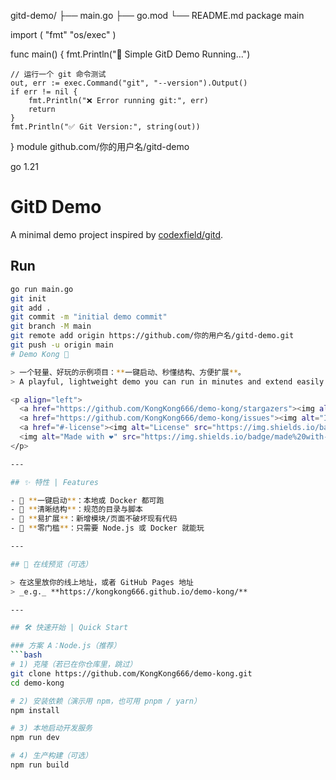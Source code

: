 gitd-demo/
 ├── main.go
 ├── go.mod
 └── README.md
package main

import (
    "fmt"
    "os/exec"
)

func main() {
    fmt.Println("🔧 Simple GitD Demo Running...")

    // 运行一个 git 命令测试
    out, err := exec.Command("git", "--version").Output()
    if err != nil {
        fmt.Println("❌ Error running git:", err)
        return
    }
    fmt.Println("✅ Git Version:", string(out))
}
module github.com/你的用户名/gitd-demo

go 1.21
# GitD Demo

A minimal demo project inspired by [codexfield/gitd](https://github.com/codexfield/gitd).

## Run

```bash
go run main.go
git init
git add .
git commit -m "initial demo commit"
git branch -M main
git remote add origin https://github.com/你的用户名/gitd-demo.git
git push -u origin main
# Demo Kong 🦍

> 一个轻量、好玩的示例项目：**一键启动、秒懂结构、方便扩展**。  
> A playful, lightweight demo you can run in minutes and extend easily.

<p align="left">
  <a href="https://github.com/KongKong666/demo-kong/stargazers"><img alt="Stars" src="https://img.shields.io/github/stars/KongKong666/demo-kong?style=flat"></a>
  <a href="https://github.com/KongKong666/demo-kong/issues"><img alt="Issues" src="https://img.shields.io/github/issues/KongKong666/demo-kong"></a>
  <a href="#-license"><img alt="License" src="https://img.shields.io/badge/license-MIT-green"></a>
  <img alt="Made with ❤️" src="https://img.shields.io/badge/made%20with-❤️-ff69b4">
</p>

---

## ✨ 特性 | Features

- 🚀 **一键启动**：本地或 Docker 都可跑
- 🧱 **清晰结构**：规范的目录与脚本
- 🧩 **易扩展**：新增模块/页面不破坏现有代码
- 🔧 **零门槛**：只需要 Node.js 或 Docker 就能玩

---

## 🧪 在线预览（可选）

> 在这里放你的线上地址，或者 GitHub Pages 地址  
> _e.g._ **https://kongkong666.github.io/demo-kong/**

---

## 🛠️ 快速开始 | Quick Start

### 方案 A：Node.js（推荐）
```bash
# 1) 克隆（若已在你仓库里，跳过）
git clone https://github.com/KongKong666/demo-kong.git
cd demo-kong

# 2) 安装依赖（演示用 npm，也可用 pnpm / yarn）
npm install

# 3) 本地启动开发服务
npm run dev

# 4) 生产构建（可选）
npm run build
